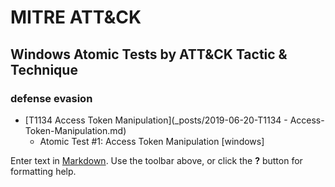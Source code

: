 # MITRE ATT&CK

## Windows Atomic Tests by ATT&CK Tactic & Technique

### defense evasion

- [T1134 Access Token Manipulation](_posts/2019-06-20-T1134 - Access-Token-Manipulation.md)
	- Atomic Test #1: Access Token Manipulation [windows]



Enter text in [Markdown](http://daringfireball.net/projects/markdown/). Use the toolbar above, or click the **?** button for formatting help.
